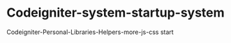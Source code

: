 Codeigniter-system-startup-system
=================================

Codeigniter-Personal-Libraries-Helpers-more-js-css start